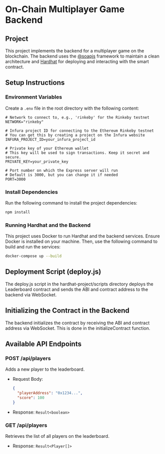 # On-Chain Multiplayer Game Backend

## Project

This project implements the backend for a multiplayer game on the blockchain. The backend uses the [@soapjs](http://docs.soapjs.com/) framework to maintain a clean architecture and [Hardhat](https://hardhat.org/) for deploying and interacting with the smart contract.

## Setup Instructions

### Environment Variables

Create a `.env` file in the root directory with the following content:

```plaintext
# Network to connect to, e.g., 'rinkeby' for the Rinkeby testnet
NETWORK="rinkeby"

# Infura project ID for connecting to the Ethereum Rinkeby testnet
# You can get this by creating a project on the Infura website
INFURA_PROJECT_ID=your_infura_project_id

# Private key of your Ethereum wallet
# This key will be used to sign transactions. Keep it secret and secure.
PRIVATE_KEY=your_private_key

# Port number on which the Express server will run
# Default is 3000, but you can change it if needed
PORT=3000

```

### Install Dependencies
Run the following command to install the project dependencies:
```sh
npm install
```
### Running Hardhat and the Backend
This project uses Docker to run Hardhat and the backend services. Ensure Docker is installed on your machine. Then, use the following command to build and run the services:

```sh
docker-compose up --build
```
## Deployment Script (deploy.js)
The deploy.js script in the hardhat-project/scripts directory deploys the Leaderboard contract and sends the ABI and contract address to the backend via WebSocket.

## Initializing the Contract in the Backend
The backend initializes the contract by receiving the ABI and contract address via WebSocket. This is done in the initializeContract function.

## Available API Endpoints
### POST /api/players
Adds a new player to the leaderboard.
  - Request Body:
      ```json
      {
        "playerAddress": "0x1234...",
        "score": 100
      }
      ```
  - Response: `Result<boolean>`
### GET /api/players
Retrieves the list of all players on the leaderboard.
  - Response: `Result<Player[]>`